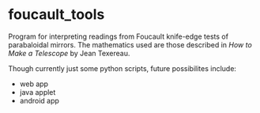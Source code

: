 # foucault_tools
Program for interpreting readings from Foucault knife-edge tests of parabaloidal mirrors.
The mathematics used are those described in *How to Make a Telescope* by Jean Texereau.

Though currently just some python scripts, future possibilites include:
- web app
- java applet
- android app
